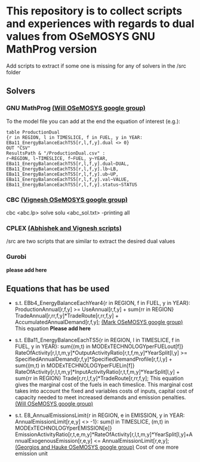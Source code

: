 # This repository is to collect scripts and experiences with regards to dual values from OSeMOSYS GNU MathProg version

Add scripts to extract if some one is missing for any of solvers in the /src folder

## Solvers
### GNU MathProg [(Will OSeMOSYS google group)](https://groups.google.com/g/osemosys/c/er3k6kaV39o/m/kIhri_lnAAAJ?utm_medium=email&utm_source=footer)
To the model file you can add at the end the equation of interest (e.g.):

<pre><code>table ProductionDual
{r in REGION, l in TIMESLICE, f in FUEL, y in YEAR:
EBa11_EnergyBalanceEachTS5[r,l,f,y].dual <> 0}
OUT "CSV"
ResultsPath & "/ProductionDual.csv" : 
r~REGION, l~TIMESLICE, f~FUEL, y~YEAR, 
EBa11_EnergyBalanceEachTS5[r,l,f,y].dual~DUAL, 
EBa11_EnergyBalanceEachTS5[r,l,f,y].lb~LB,
EBa11_EnergyBalanceEachTS5[r,l,f,y].ub~UP,
EBa11_EnergyBalanceEachTS5[r,l,f,y].val~VALUE,
EBa11_EnergyBalanceEachTS5[r,l,f,y].status~STATUS </code></pre>

### CBC [(Vignesh OSeMOSYS google group)](https://groups.google.com/g/osemosys/c/er3k6kaV39o/m/I_cg4ZM7DQAJ?utm_medium=email&utm_source=footer)
cbc <abc.lp> solve solu <abc_sol.txt> -printing all

### CPLEX [(Abhishek and Vignesh scripts)](https://groups.google.com/g/osemosys/c/s_pdUdk5q_U/m/pJvdbgRPAgAJ?utm_medium=email&utm_source=footer)
/src are two scripts that are similar to extract the desired dual values

### Gurobi
**please add here**

## Equations that has be used

- s.t. EBb4_EnergyBalanceEachYear4{r in REGION, f in FUEL, y in YEAR}: 
	ProductionAnnual[r,f,y] >= UseAnnual[r,f,y] + sum{rr in REGION} TradeAnnual[r,rr,f,y]*TradeRoute[r,rr,f,y] + AccumulatedAnnualDemand[r,f,y]; [(Mark OSeMOSYS google group)](https://groups.google.com/g/osemosys/c/s_pdUdk5q_U/m/pJvdbgRPAgAJ?utm_medium=email&utm_source=footer)
  This equation **Please add here**
  
- s.t. EBa11_EnergyBalanceEachTS5{r in REGION, l in TIMESLICE, f in FUEL, y in YEAR}: sum{(m,t) in MODExTECHNOLOGYperFUELout[f]} RateOfActivity[r,l,t,m,y]*OutputActivityRatio[r,t,f,m,y]*YearSplit[l,y] >= SpecifiedAnnualDemand[r,f,y]*SpecifiedDemandProfile[r,f,l,y] + sum{(m,t) in MODExTECHNOLOGYperFUELin[f]} RateOfActivity[r,l,t,m,y]*InputActivityRatio[r,t,f,m,y]*YearSplit[l,y] + sum{rr in REGION} Trade[r,rr,l,f,y]*TradeRoute[r,rr,f,y];
This equation gives the marginal cost of the fuels in each timeslice. This marginal cost takes into account the fixed and variables costs of inputs, capital cost of capacity needed to meet increased demands and emission penalties. [(Will OSeMOSYS google group)](https://groups.google.com/g/osemosys/c/er3k6kaV39o/m/kIhri_lnAAAJ?utm_medium=email&utm_source=footer)

- s.t. E8_AnnualEmissionsLimit{r in REGION, e in EMISSION, y in YEAR: AnnualEmissionLimit[r,e,y] <> -1}: sum{l in TIMESLICE, (m,t) in MODExTECHNOLOGYperEMISSION[e]} EmissionActivityRatio[r,t,e,m,y]*RateOfActivity[r,l,t,m,y]*YearSplit[l,y]+AnnualExogenousEmission[r,e,y] <= AnnualEmissionLimit[r,e,y];
[(Georgios and Hauke OSeMOSYS google group)](https://groups.google.com/g/osemosys/c/er3k6kaV39o/m/fsqdLxHfBAAJ?utm_medium=email&utm_source=footer)
Cost of one more emission unit
